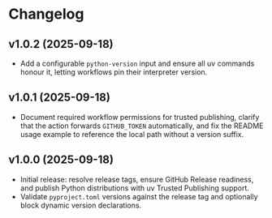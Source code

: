 # Changelog

## v1.0.2 (2025-09-18)

- Add a configurable `python-version` input and ensure all uv commands honour
  it, letting workflows pin their interpreter version.

## v1.0.1 (2025-09-18)

- Document required workflow permissions for trusted publishing, clarify that
  the action forwards `GITHUB_TOKEN` automatically, and fix the README usage
  example to reference the local path without a version suffix.

## v1.0.0 (2025-09-18)

- Initial release: resolve release tags, ensure GitHub Release readiness, and
  publish Python distributions with uv Trusted Publishing support.
- Validate `pyproject.toml` versions against the release tag and optionally
  block dynamic version declarations.
